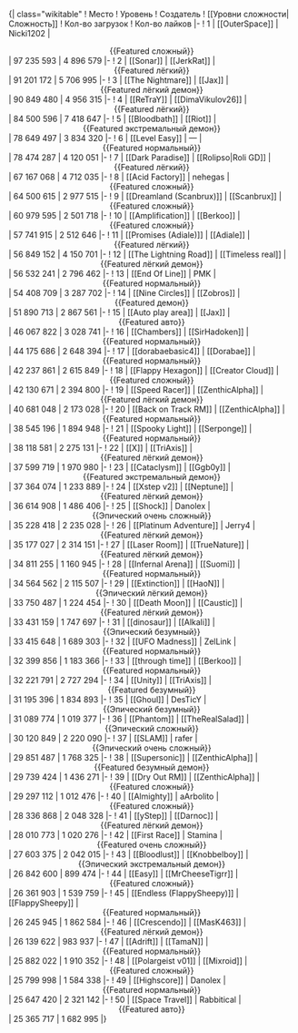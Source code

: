 {| class="wikitable"
! Место
! Уровень
! Создатель
! [[Уровни сложности|Сложность]]
! Кол-во загрузок
! Кол-во лайков
|-
! 1
| [[OuterSpace]]
| Nicki1202
| <center>{{Featured сложный}}</center>
| 97 235 593
| 4 896 579
|-
! 2
| [[Sonar]]
| [[JerkRat]]
| <center>{{Featured лёгкий}}</center>
| 91 201 172
| 5 706 995
|-
! 3
| [[The Nightmare]]
| [[Jax]]
| <center>{{Featured лёгкий демон}}</center>
| 90 849 480
| 4 956 315
|-
! 4
| [[ReTraY]]
| [[DimaVikulov26]]
| <center>{{Featured лёгкий}}</center>
| 84 500 596
| 7 418 647
|-
! 5
| [[Bloodbath]]
| [[Riot]]
| <center>{{Featured экстремальный демон}}</center>
| 78 649 497
| 3 834 320
|-
! 6
| [[Level Easy]]
| —
| <center>{{Featured нормальный}}</center>
| 78 474 287
| 4 120 051
|-
! 7
| [[Dark Paradise]]
| [[Rolipso|Roli GD]]
| <center>{{Featured лёгкий}}</center>
| 67 167 068
| 4 712 035
|-
! 8
| [[Acid Factory]]
| nehegas
| <center>{{Featured сложный}}</center>
| 64 500 615
| 2 977 515
|-
! 9
| [[Dreamland (Scanbrux)]]
| [[Scanbrux]]
| <center>{{Featured сложный}}</center>
| 60 979 595
| 2 501 718
|-
! 10
| [[Amplification]]
| [[Berkoo]]
| <center>{{Featured сложный}}</center>
| 57 741 915
| 2 512 646
|-
! 11
| [[Promises (Adiale)]]
| [[Adiale]]
| <center>{{Featured лёгкий}}</center>
| 56 849 152
| 4 150 701
|-
! 12
| [[The Lightning Road]]
| [[Timeless real]]
| <center>{{Featured лёгкий демон}}</center>
| 56 532 241
| 2 796 462
|-
! 13
| [[End Of Line]]
| PMK
| <center>{{Featured нормальный}}</center>
| 54 408 709
| 3 287 702
|-
! 14
| [[Nine Circles]]
| [[Zobros]]
| <center>{{Featured демон}}</center>
| 51 890 713
| 2 867 561
|-
! 15
| [[Auto play area]]
| [[Jax]]
| <center>{{Featured авто}}</center>
| 46 067 822
| 3 028 741
|-
! 16
| [[Chambers]]
| [[SirHadoken]]
| <center>{{Featured нормальный}}</center>
| 44 175 686
| 2 648 394
|-
! 17
| [[dorabaebasic4]]
| [[Dorabae]]
| <center>{{Featured нормальный}}</center>
| 42 237 861
| 2 615 849
|-
! 18
| [[Flappy Hexagon]]
| [[Creator Cloud]]
| <center>{{Featured сложный}}</center>
| 42 130 671
| 2 394 800
|-
! 19
| [[Speed Racer]]
| [[ZenthicAlpha]]
| <center>{{Featured лёгкий демон}}</center>
| 40 681 048
| 2 173 028
|-
! 20
| [[Back on Track RM]]
| [[ZenthicAlpha]]
| <center>{{Featured нормальный}}</center>
| 38 545 196
| 1 894 948
|-
! 21
| [[Spooky Light]]
| [[Serponge]]
| <center>{{Featured нормальный}}</center>
| 38 118 581
| 2 275 131
|-
! 22
| [[X]]
| [[TriAxis]]
| <center>{{Featured лёгкий демон}}</center>
| 37 599 719
| 1 970 980
|-
! 23
| [[Cataclysm]]
| [[Ggb0y]]
| <center>{{Featured экстремальный демон}}</center>
| 37 364 074
| 1 233 889
|-
! 24
| [[Xstep v2]]
| [[Neptune]]
| <center>{{Featured лёгкий демон}}</center>
| 36 614 908
| 1 486 406
|-
! 25
| [[Shock]]
| Danolex
| <center>{{Эпический очень сложный}}</center>
| 35 228 418
| 2 235 028
|-
! 26
| [[Platinum Adventure]]
| Jerry4
| <center>{{Featured лёгкий демон}}</center>
| 35 177 027
| 2 314 151
|-
! 27
| [[Laser Room]]
| [[TrueNature]]
| <center>{{Featured лёгкий демон}}</center>
| 34 811 255
| 1 160 945
|-
! 28
| [[Infernal Arena]]
| [[Suomi]]
| <center>{{Featured нормальный}}</center>
| 34 564 562
| 2 115 507
|-
! 29
| [[Extinction]]
| [[HaoN]]
| <center>{{Эпический лёгкий демон}}</center>
| 33 750 487
| 1 224 454
|-
! 30
| [[Death Moon]]
| [[Caustic]]
| <center>{{Featured лёгкий демон}}</center>
| 33 431 159
| 1 747 697
|-
! 31
| [[dinosaur]]
| [[Alkali]]
| <center>{{Эпический безумный}}</center>
| 33 415 648
| 1 689 303
|-
! 32
| [[UFO Madness]]
| ZelLink
| <center>{{Featured нормальный}}</center>
| 32 399 856
| 1 183 366
|-
! 33
| [[through time]]
| [[Berkoo]]
| <center>{{Featured нормальный}}</center>
| 32 221 791
| 2 727 294
|-
! 34
| [[Unity]]
| [[TriAxis]]
| <center>{{Featured безумный}}</center>
| 31 195 396
| 1 834 893
|-
! 35
| [[Ghoul]]
| DesTicY
| <center>{{Эпический безумный}}</center>
| 31 089 774
| 1 019 377
|-
! 36
| [[Phantom]]
| [[TheRealSalad]]
| <center>{{Эпический сложный}}</center>
| 30 120 849
| 2 220 090
|-
! 37
| [[SLAM]]
| rafer
| <center>{{Эпический очень сложный}}</center>
| 29 851 487
| 1 768 325
|-
! 38
| [[Supersonic]]
| [[ZenthicAlpha]]
| <center>{{Featured безумный демон}}</center>
| 29 739 424
| 1 436 271
|-
! 39
| [[Dry Out RM]]
| [[ZenthicAlpha]]
| <center>{{Featured сложный}}</center>
| 29 297 112
| 1 012 476
|-
! 40
| [[Almighty]]
| aArbolito
| <center>{{Featured сложный}}</center>
| 28 336 868
| 2 048 328
|-
! 41
| [[yStep]]
| [[Darnoc]]
| <center>{{Featured лёгкий демон}}</center>
| 28 010 773
| 1 020 276
|-
! 42
| [[First Race]]
| Stamina
| <center>{{Featured очень сложный}}</center>
| 27 603 375
| 2 042 015
|-
! 43
| [[Bloodlust]]
| [[Knobbelboy]]
| <center>{{Эпический экстремальный демон}}</center>
| 26 842 600
| 899 474
|-
! 44
| [[Easy]]
| [[MrCheeseTigrr]]
| <center>{{Featured сложный}}</center>
| 26 361 903
| 1 539 759
|-
! 45
| [[Endless (FlappySheepy)]]
| [[FlappySheepy]]
| <center>{{Featured нормальный}}</center>
| 26 245 945
| 1 862 584
|-
! 46
| [[Crescendo]]
| [[MasK463]]
| <center>{{Featured лёгкий демон}}</center>
| 26 139 622
| 983 937
|-
! 47
| [[Adrift]]
| [[TamaN]]
| <center>{{Featured нормальный}}</center>
| 25 882 022
| 1 910 352
|-
! 48
| [[Polargeist v01]]
| [[Mixroid]]
| <center>{{Featured сложный}}</center>
| 25 799 998
| 1 584 338
|-
! 49
| [[Highscore]]
| Danolex
| <center>{{Featured нормальный}}</center>
| 25 647 420
| 2 321 142
|-
! 50
| [[Space Travel]]
| Rabbitical
| <center>{{Featured авто}}</center>
| 25 365 717
| 1 682 995
|}